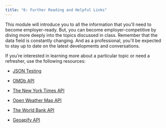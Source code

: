 ```yaml
---
title: "6: Further Reading and Helpful Links"
---
```


<img style="display: none;" src="https://static.bc-edx.com/data/dl-1-2/m6/lms/img/banner.jpg" alt="lesson banner" />

This module will introduce you to all the information that you'll need to become employer-ready. But, you can become employer-competitive by diving more deeply into the topics discussed in class. Remember that the data field is constantly changing. And as a professional, you'll be expected to stay up to date on the latest developments and conversations.

If you’re interested in learning more about a particular topic or need a refresher, use the following resources:

* [JSON Testing](https://jsonplaceholder.typicode.com/)

* [OMDb API](http://www.omdbapi.com/)

* [The New York Times API](https://developer.nytimes.com/)

* [Open Weather Map API](http://openweathermap.org/api)

* [The World Bank API](https://datahelpdesk.worldbank.org/knowledgebase/topics/125589)

* [Geoapify API](https://apidocs.geoapify.com/)
